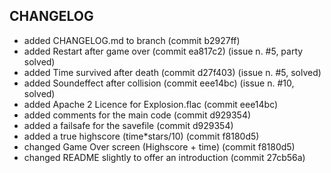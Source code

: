 ## CHANGELOG
- added CHANGELOG.md to branch                      (commit b2927ff)
- added Restart after game over                     (commit ea817c2) (issue n. #5, party solved)
- added Time survived after death                   (commit d27f403) (issue n. #5, solved)
- added Soundeffect after collision                 (commit eee14bc) (issue n. #10, solved)
- added Apache 2 Licence for Explosion.flac         (commit eee14bc)
- added comments for the main code                  (commit d929354)
- added a failsafe for the savefile                 (commit d929354)
- added a true highscore (time*stars/10)            (commit f8180d5)
- changed Game Over screen (Highscore + time)       (commit f8180d5)
- changed README slightly to offer an introduction  (commit 27cb56a)
